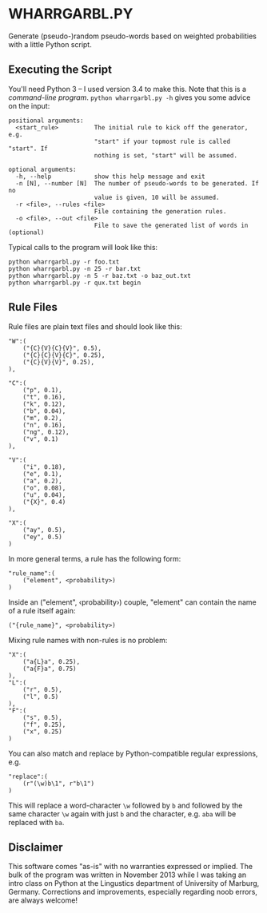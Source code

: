 WHARRGARBL.PY
=============

Generate (pseudo-)random pseudo-words based on weighted probabilities with a little Python script.

Executing the Script
--------------------

You'll need Python 3 – I used version 3.4 to make this. Note that this is a *command-line program*. `python wharrgarbl.py -h` gives you some advice on the input:

    positional arguments:
      <start_rule>          The initial rule to kick off the generator, e.g.
                            "start" if your topmost rule is called "start". If
                            nothing is set, "start" will be assumed.
    
    optional arguments:
      -h, --help            show this help message and exit
      -n [N], --number [N]  The number of pseudo-words to be generated. If no
                            value is given, 10 will be assumed.
      -r <file>, --rules <file>
                            File containing the generation rules.
      -o <file>, --out <file>
                            File to save the generated list of words in (optional)

Typical calls to the program will look like this:

    python wharrgarbl.py -r foo.txt
    python wharrgarbl.py -n 25 -r bar.txt
    python wharrgarbl.py -n 5 -r baz.txt -o baz_out.txt
    python wharrgarbl.py -r qux.txt begin


Rule Files
----------

Rule files are plain text files and should look like this:

    "W":(
        ("{C}{V}{C}{V}", 0.5),
        ("{C}{C}{V}{C}", 0.25),
        ("{C}{V}{V}", 0.25),
    ),
    
    "C":(
        ("p", 0.1),
        ("t", 0.16),
        ("k", 0.12),
        ("b", 0.04),
        ("m", 0.2),
        ("n", 0.16),
        ("ng", 0.12),
        ("v", 0.1)
    ),
    
    "V":(
        ("i", 0.18),
        ("e", 0.1),
        ("a", 0.2),
        ("o", 0.08),
        ("u", 0.04),
        ("{X}", 0.4)
    ),
    
    "X":(
        ("ay", 0.5),
        ("ey", 0.5)
    )

In more general terms, a rule has the following form:

    "rule_name":(
        ("element", <probability>)
    )
    
Inside an ("element", ‹probability›) couple, "element" can contain the name
of a rule itself again:

    ("{rule_name}", <probability>)
    
Mixing rule names with non-rules is no problem:

    "X":(
        ("a{L}a", 0.25),
        ("a{F}a", 0.75)
    ),
    "L":(
        ("r", 0.5),
        ("l", 0.5)
    ),
    "F":(
        ("s", 0.5),
        ("f", 0.25),
        ("x", 0.25)
    )

You can also match and replace by Python-compatible regular expressions, e.g.

    "replace":(
        (r"(\w)b\1", r"b\1")
    )

This will replace a word-character `\w` followed by `b` and followed by the 
same character `\w` again with just `b` and the character, e.g. `aba` will be 
replaced with `ba`.


Disclaimer
----------

This software comes "as-is" with no warranties expressed or implied. The bulk of the program was written in November 2013 while I was taking an intro class on Python at the Lingustics department of University of Marburg, Germany. Corrections and improvements, especially regarding noob errors, are always welcome!
